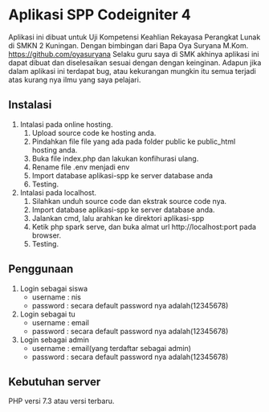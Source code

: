 # Aplikasi SPP Codeigniter 4

Aplikasi ini dibuat untuk Uji Kompetensi Keahlian Rekayasa Perangkat Lunak di SMKN 2 Kuningan. Dengan bimbingan dari Bapa Oya Suryana M.Kom. https://github.com/oyasuryana Selaku guru saya di SMK akhinya aplikasi ini dapat dibuat dan diselesaikan sesuai dengan dengan keinginan. Adapun jika dalam aplikasi ini terdapat bug, atau kekurangan mungkin itu semua terjadi atas kurang nya ilmu yang saya pelajari.

## Instalasi

1.  Intalasi pada online hosting.
    1. Upload source code ke hosting anda.
    2. Pindahkan file file yang ada pada folder public ke public_html hosting anda.
    3. Buka file index.php dan lakukan konfihurasi ulang. 
    4. Rename file .env menjadi env
    5. Import database aplikasi-spp ke server database anda
    6. Testing.
2.  Intalasi pada localhost.
    1. Silahkan unduh source code dan ekstrak source code nya.
    5. Import database aplikasi-spp ke server database anda.
    6. Jalankan cmd, lalu arahkan ke direktori aplikasi-spp
    7. Ketik php spark serve, dan buka almat url http://localhost:port pada browser.
    8. Testing.

## Penggunaan

1. Login sebagai siswa
   - username : nis
   - password : secara default password nya adalah(12345678)
2. Login sebagai tu
   - username : email
   - password : secara default password nya adalah(12345678)
3. Login sebagai admin
   - username : email(yang terdaftar sebagai admin)
   - password : secara default password nya adalah(12345678)

## Kebutuhan server

PHP versi 7.3 atau versi terbaru.

